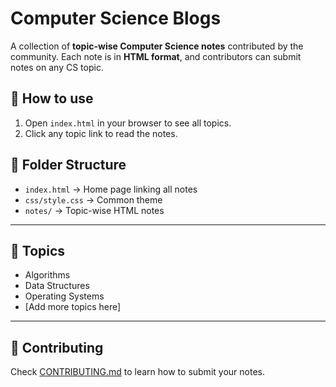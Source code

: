 # Computer Science Blogs

A collection of **topic-wise Computer Science notes** contributed by the community. Each note is in **HTML format**, and contributors can submit notes on any CS topic.

## 📝 How to use

1. Open `index.html` in your browser to see all topics.
2. Click any topic link to read the notes.

## 📂 Folder Structure

- `index.html` → Home page linking all notes
- `css/style.css` → Common theme
- `notes/` → Topic-wise HTML notes

---

## 📌 Topics

- Algorithms
- Data Structures
- Operating Systems
- [Add more topics here]

---

## 🤝 Contributing

Check [CONTRIBUTING.md](CONTRIBUTING.md) to learn how to submit your notes.
